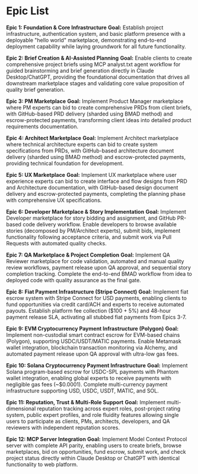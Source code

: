 # Epic List

**Epic 1: Foundation & Core Infrastructure**
**Goal:** Establish project infrastructure, authentication system, and basic platform presence with a deployable "hello world" marketplace, demonstrating end-to-end deployment capability while laying groundwork for all future functionality.

**Epic 2: Brief Creation & AI-Assisted Planning**
**Goal:** Enable clients to create comprehensive project briefs using MCP analyst.txt agent workflow for guided brainstorming and brief generation directly in Claude Desktop/ChatGPT, providing the foundational documentation that drives all downstream marketplace stages and validating core value proposition of quality brief generation.

**Epic 3: PM Marketplace**
**Goal:** Implement Product Manager marketplace where PM experts can bid to create comprehensive PRDs from client briefs, with GitHub-based PRD delivery (sharded using BMAD method) and escrow-protected payments, transforming client ideas into detailed product requirements documentation.

**Epic 4: Architect Marketplace**
**Goal:** Implement Architect marketplace where technical architecture experts can bid to create system specifications from PRDs, with GitHub-based architecture document delivery (sharded using BMAD method) and escrow-protected payments, providing technical foundation for development.

**Epic 5: UX Marketplace**
**Goal:** Implement UX marketplace where user experience experts can bid to create interface and flow designs from PRD and Architecture documentation, with GitHub-based design document delivery and escrow-protected payments, completing the planning phase with comprehensive UX specifications.

**Epic 6: Developer Marketplace & Story Implementation**
**Goal:** Implement Developer marketplace for story bidding and assignment, and GitHub PR-based code delivery workflow. Enable developers to browse available stories (decomposed by PM/Architect experts), submit bids, implement functionality following acceptance criteria, and submit work via Pull Requests with automated quality checks.

**Epic 7: QA Marketplace & Project Completion**
**Goal:** Implement QA Reviewer marketplace for code validation, automated and manual quality review workflows, payment release upon QA approval, and sequential story completion tracking. Complete the end-to-end BMAD workflow from idea to deployed code with quality assurance as the final gate.

**Epic 8: Fiat Payment Infrastructure (Stripe Connect)**
**Goal:** Implement fiat escrow system with Stripe Connect for USD payments, enabling clients to fund opportunities via credit card/ACH and experts to receive automated payouts. Establish platform fee collection ($100 + 5%) and 48-hour payment release SLA, activating all stubbed fiat payments from Epics 3-7.

**Epic 9: EVM Cryptocurrency Payment Infrastructure (Polygon)**
**Goal:** Implement non-custodial smart contract escrow for EVM-based chains (Polygon), supporting USDC/USDT/MATIC payments. Enable Metamask wallet integration, blockchain transaction monitoring via Alchemy, and automated payment release upon QA approval with ultra-low gas fees.

**Epic 10: Solana Cryptocurrency Payment Infrastructure**
**Goal:** Implement Solana program-based escrow for USDC-SPL payments with Phantom wallet integration, enabling global experts to receive payments with negligible gas fees (~$0.0001). Complete multi-currency payment infrastructure supporting USD, USDC, USDT, MATIC, and SOL.

**Epic 11: Reputation, Trust & Multi-Role Support**
**Goal:** Implement multi-dimensional reputation tracking across expert roles, post-project rating system, public expert profiles, and role fluidity features allowing single users to participate as clients, PMs, architects, developers, and QA reviewers with independent reputation scores.

**Epic 12: MCP Server Integration**
**Goal:** Implement Model Context Protocol server with complete API parity, enabling users to create briefs, browse marketplaces, bid on opportunities, fund escrow, submit work, and check project status directly within Claude Desktop or ChatGPT with identical functionality to web platform.
